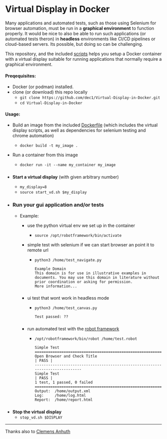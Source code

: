 # Virtual Display in Docker

Many applications and automated tests, such as those using Selenium for browser automation, must be run in a **graphical environment** to function properly. It would be nice to also be able to run such applications (or automated tests theron) in **headless** environments like CI/CD pipelines or cloud-based servers. Its possible, but doing so can be challenging. 

This repository, and the included [scripts](script/) helps you setup a Docker container with a virtual display suitable for running applications that normally require a graphical environment. 




#### Preqequisites:
- Docker (or podman) installed. 
- clone (or download) this repo locally
    -  `git clone https://github.com/dec1/Virtual-Display-in-Docker.git`
    - `cd Virtual-Display-in-Docker`

#### Usage:
- Build an image from the included [Dockerfile](./Dockerfile) (which includes the virtual display scripts, as well as dependencies for selenium testing and chrome automation)
    - `docker build -t my_image .`

- Run a container from this image
    - `docker run -it --name my_container my_image`


###
- **Start a virtual display** (with given arbitrary number)
    - `my_display=8` 
    - `source start_vd.sh $my_display`
    
- ### Run your gui application and/or tests
    - Example:
        - use the python virtual env we set up in the container
            - `source /opt/robotframework/bin/activate`

        - simple test with selenium if we can start browser an point it to remote url        
            - `python3 /home/test_navigate.py`
                
                ```
                Example Domain
                This domain is for use in illustrative examples in documents. You may use this domain in literature without prior coordination or asking for permission.
                More information...
                ```

        ### 
        - ui test that wont work in headless mode        
            - `python3 /home/test_canvas.py`

                ```
                Test passed: ??
                ```

                ### 

        ###
        - run automated test with the [robot framework ](https://robotframework.org/)  

            - `/opt/robotframework/bin/robot /home/test.robot`
                ```==============================================================================
                Simple Test                                                                   
                ==============================================================================
                Open Browser and Check Title                                          | PASS |
                ------------------------------------------------------------------------------
                Simple Test                                                           | PASS |
                1 test, 1 passed, 0 failed
                ==============================================================================
                Output:  /home/output.xml
                Log:     /home/log.html
                Report:  /home/report.html
                ```





###
- **Stop the virtual display**
    - `stop_vd.sh $DISPLAY`




---
Thanks also to [Clemens Anhuth ](https://kb.froglogic.com/squish/howto/using-squish-headless-systems/) 